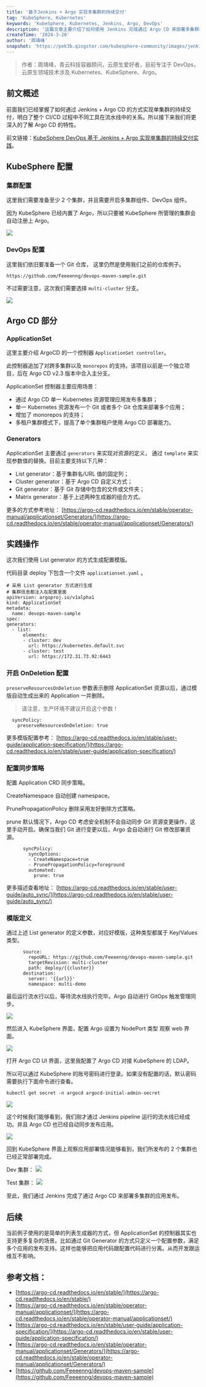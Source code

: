 ```yaml
---
title: '基于Jenkins + Argo 实现多集群的持续交付'
tag: 'KubeSphere, Kubernetes'
keywords: 'KubeSphere, Kubernetes, Jenkins, Argo, DevOps'
description: '这篇文章主要介绍了如何使用 Jenkins 完成通过 Argo CD 来部署多集群的应用发布。'
createTime: '2024-3-20'
author: '周靖峰'
snapshot: 'https://pek3b.qingstor.com/kubesphere-community/images/jenkins+argo-multi-cluster-cd.png'
---
```


> 作者：周靖峰，青云科技容器顾问，云原生爱好者，目前专注于 DevOps，云原生领域技术涉及 Kubernetes、KubeSphere、Argo。

## 前文概述

前面我们已经掌握了如何通过 Jenkins + Argo CD 的方式实现单集群的持续交付，明白了整个 CI/CD 过程中不同工具在流水线中的关系。所以接下来我们将更深入的了解 Argo CD 的特性。

前文链接：[KubeSphere DevOps 基于 Jenkins + Argo 实现单集群的持续交付实践](https://www.kubesphere.io/zh/blogs/jenkins+argo-for-single-cluster-cd/)。

## KubeSphere 配置

### 集群配置

这里我们需要准备至少 2 个集群，并且需要开启多集群组件、DevOps 组件。

因为 KubeSphere 已经内置了 Argo，所以只要被 KubeSphere 所管理的集群会自动注册上 Argo。

![](https://pek3b.qingstor.com/kubesphere-community/images/image-20240320-1.png)

### DevOps 配置

这里我们依旧要准备一个 Git 仓库， 这里仍然是使用我们之前的仓库例子。

```
https://github.com/Feeeenng/devops-maven-sample.git
```

不过需要注意，这次我们需要选择 `multi-cluster` 分支。

![](https://pek3b.qingstor.com/kubesphere-community/images/image-20240320-2.png)

## Argo CD 部分

### ApplicationSet

这里主要介绍 ArgoCD 的一个控制器 `ApplicationSet controller`。

此控制器追加了对跨多集群以及 `monorepos` 的支持。该项目以前是一个独立项目，后在 Argo CD v2.3 版本中合入主分支。

ApplicationSet 控制器主要应用场景：

- 通过 Argo CD 单一 Kubernetes 资源管理应用发布多集群；
- 单一 Kubernetes 资源发布一个 Git 或者多个 Git 仓库来部署多个应用；
- 增加了 monorepos 的支持；
- 多租户集群模式下，提高了单个集群租户使用 Argo CD 部署能力。

### Generators

ApplicationSet 主要通过 `generators` 来实现对资源的定义， 通过 `template` 来实现参数值的替换。目前主要支持以下几种：

- List generator：基于集群名/URL 值的固定列；
- Cluster generator：基于 Argo CD 自定义方式；
- Git generator：基于 Git 存储中包含的文件或文件夹；
- Matrix generator：基于上述两种生成器的组合方式。

更多的方式参考地址：
[https://argo-cd.readthedocs.io/en/stable/operator-manual/applicationset/Generators/](https://argo-cd.readthedocs.io/en/stable/operator-manual/applicationset/Generators/)

## 实践操作

这次我们使用 List generator 的方式生成配置模版。

代码目录 deploy 下包含一个文件 `applicationset.yaml` 。

```
# 采用 List generator 方式进行生成
# 集群信息都注入在配置里面
apiVersion: argoproj.io/v1alpha1
kind: ApplicationSet
metadata:
  name: devops-maven-sample
spec:
generators:
  - list:
      elements:
      - cluster: dev
        url: https://kubernetes.default.svc
      - cluster: test
        url: https://172.31.73.92:6443
```

### 开启 OnDeletion 配置

`preserveResourcesOnDeletion` 参数表示删除 ApplicationSet 资源以后，通过模版自动生成出来的 Application 一并删除。

> 请注意，生产环境不建议开启这个参数！

```
  syncPolicy:
    preserveResourcesOnDeletion: true
```

更多模版配置参考：
[https://argo-cd.readthedocs.io/en/stable/user-guide/application-specification/](https://argo-cd.readthedocs.io/en/stable/user-guide/application-specification/)

### 配置同步策略

配置 Application CRD 同步策略。

CreateNamespace 自动创建 namespace。

PrunePropagationPolicy 删除采用友好删除方式策略。

prune 默认情况下，Argo CD 考虑安全机制不会自动同步 Git 资源变更操作，这里手动开启。确保当我们 Git 进行变更以后，Argo 会自动进行 Git 修改部署资源。

```
      syncPolicy:
        syncOptions:
        - CreateNamespace=true
        - PrunePropagationPolicy=foreground
        automated:
          prune: true
```

更多描述查看地址：
[https://argo-cd.readthedocs.io/en/stable/user-guide/auto_sync/](https://argo-cd.readthedocs.io/en/stable/user-guide/auto_sync/)

### 模版定义

通过上述 List generator 的定义参数，对应好模版，这种类型都属于 Key/Values 类型。

```
      source:
        repoURL: https://github.com/Feeeenng/devops-maven-sample.git
        targetRevision: multi-cluster
        path: deploy/{{cluster}}
      destination:
        server: '{{url}}'
        namespace: multi-demo
```

最后运行流水行以后，等待流水线执行完毕。Argo 自动进行 GitOps 触发管理同步。

![](https://pek3b.qingstor.com/kubesphere-community/images/image-20240320-3.png)

然后进入 KubeSphere 界面，配置 Argo 设置为 NodePort 类型 观察 web 界面。

![](https://pek3b.qingstor.com/kubesphere-community/images/image-20240320-4.png)

打开 Argo CD UI 界面，这里我配置了 Argo CD 对接 KubeSphere 的 LDAP。

所以可以通过 KubeSphere 的账号密码进行登录。如果没有配置的话，默认密码需要执行下面命令进行查看。

```
kubectl get secret -n argocd argocd-initial-admin-secret
```

![](https://pek3b.qingstor.com/kubesphere-community/images/image-20240320-5.png)

这个时候我们能够看到，我们刚才通过 Jenkins pipeline 运行的流水线已经成功。并且 Argo CD 也已经自动同步发布应用。

![](https://pek3b.qingstor.com/kubesphere-community/images/image-20240320-6.png)

回到 KubeSphere 界面上观察应用部署情况能够看到，我们所发布的 2 个集群也已经正常部署完成。

Dev 集群：
![](https://pek3b.qingstor.com/kubesphere-community/images/image-20240320-7.png)

Test 集群：
![](https://pek3b.qingstor.com/kubesphere-community/images/image-20240320-8.png)

至此，我们通过 Jenkins 完成了通过 Argo CD 来部署多集群的应用发布。

## 后续

当前例子使用的是简单的列表生成器的方式，但 ApplicationSet 的控制器其实也支持更多复杂的场景。比如通过 Git Generator 的方式只定义一个配置参数，满足多个应用的发布支持。这样也能够把应用代码跟配置代码进行分离。从而开发跟运维互不影响。

## 参考文档：

- [https://argo-cd.readthedocs.io/en/stable/](https://argo-cd.readthedocs.io/en/stable/)
- [https://argo-cd.readthedocs.io/en/stable/operator-manual/applicationset/](https://argo-cd.readthedocs.io/en/stable/operator-manual/applicationset/)
- [https://argo-cd.readthedocs.io/en/stable/user-guide/application-specification/](https://argo-cd.readthedocs.io/en/stable/user-guide/application-specification/)
- [https://argo-cd.readthedocs.io/en/stable/operator-manual/applicationset/Generators/](https://argo-cd.readthedocs.io/en/stable/operator-manual/applicationset/Generators/)
- [https://github.com/Feeeenng/devops-maven-sample](https://github.com/Feeeenng/devops-maven-sample)
